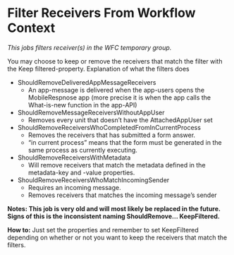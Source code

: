 # Filter Receivers From Workflow Context #

*This jobs filters receiver(s) in the WFC temporary group.*

You may choose to keep or remove the receivers that match the filter with the Keep filtered-property.
Explanation of what the filters does
* ShouldRemoveDeliveredAppMessageReceivers
  * An app-message is delivered when the app-users opens the MobileRespnose app (more precise it is when the app calls the What-is-new function in the app-API)
* ShouldRemoveMessageReceiversWithoutAppUser
  * Removes every unit that doesn’t have the AttachedAppUser set
* ShouldRemoveReceiversWhoCompletedFromInCurrentProcess
  * Removes the receivers that has submitted a form answer.
  * “in current process” means that the form must be generated in the same process as currently executing.
* ShouldRemoveReceiversWithMetadata
  * Will remove receivers that match the metadata defined in the metadata-key and -value properties.
* ShouldRemoveReceiversWhoMatchIncomingSender
  * Requires an incoming message.
  * Removes receivers that matches the incoming message’s sender
  
**Notes:
This job is very old and will most likely be replaced in the future. Signs of this is the inconsistent naming ShouldRemove… KeepFiltered.**

**How to:**
Just set the properties and remember to set KeepFiltered depending on whether or not you want to keep the receivers that match the filters.
